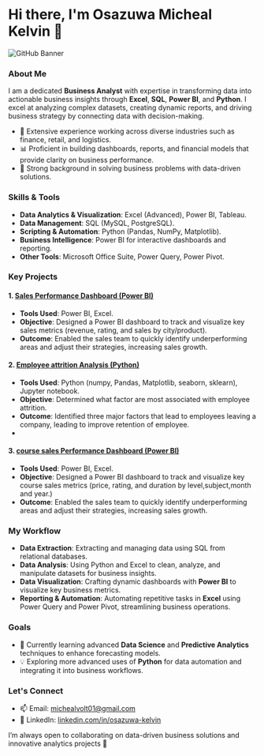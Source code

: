 # Hi there, I'm Osazuwa Micheal Kelvin 👋

![GitHub Banner](https://chat.openai.com/mnt/data/A_professional_banner_for_a_GitHub_profile_of_a_Bu.png)

### About Me
I am a dedicated **Business Analyst** with expertise in transforming data into actionable business insights through **Excel**, **SQL**, **Power BI**, and **Python**. I excel at analyzing complex datasets, creating dynamic reports, and driving business strategy by connecting data with decision-making.

- 💼 Extensive experience working across diverse industries such as finance, retail, and logistics.
- 📊 Proficient in building dashboards, reports, and financial models that provide clarity on business performance.
- 🚀 Strong background in solving business problems with data-driven solutions.

### Skills & Tools
- **Data Analytics & Visualization**: Excel (Advanced), Power BI, Tableau.
- **Data Management**: SQL (MySQL, PostgreSQL).
- **Scripting & Automation**: Python (Pandas, NumPy, Matplotlib).
- **Business Intelligence**: Power BI for interactive dashboards and reporting.
- **Other Tools**: Microsoft Office Suite, Power Query, Power Pivot.

### Key Projects

#### 1. [Sales Performance Dashboard (Power BI)](https://github.com/yourusername/sales-performance-dashboard)
- **Tools Used**: Power BI, Excel.
- **Objective**: Designed a Power BI dashboard to track and visualize key sales metrics (revenue, rating, and sales by city/product).
- **Outcome**: Enabled the sales team to quickly identify underperforming areas and adjust their strategies, increasing sales growth.

#### 2. [Employee attrition Analysis (Python)](https://github.com/yourusername/customer-segmentation-analysis)
- **Tools Used**: Python (numpy, Pandas, Matplotlib, seaborn, sklearn), Jupyter notebook.
- **Objective**: Determined what factor are most associated with employee attrition.
- **Outcome**: Identified three major factors  that lead to employees leaving a company, leading to improve retention of employee.
- 
#### 3. [course sales Performance Dashboard (Power BI)](https://github.com/yourusername/financial-forecasting-model)
- **Tools Used**: Power BI, Excel.
- **Objective**: Designed a Power BI dashboard to track and visualize key course sales metrics (price, rating, and duration by level,subject,month and year.)
- **Outcome**: Enabled the sales team to quickly identify underperforming areas and adjust their strategies, increasing sales growth.


### My Workflow
- **Data Extraction**: Extracting and managing data using SQL from relational databases.
- **Data Analysis**: Using Python and Excel to clean, analyze, and manipulate datasets for business insights.
- **Data Visualization**: Crafting dynamic dashboards with **Power BI** to visualize key business metrics.
- **Reporting & Automation**: Automating repetitive tasks in **Excel** using Power Query and Power Pivot, streamlining business operations.

### Goals
- 🌱 Currently learning advanced **Data Science** and **Predictive Analytics** techniques to enhance forecasting models.
- 💡 Exploring more advanced uses of **Python** for data automation and integrating it into business workflows.

### Let's Connect
- 📫 Email: michealvolt01@gmail.com
- 💼 LinkedIn: [linkedin.com/in/osazuwa-kelvin](https://www.linkedin.com/in/micheal-osazuwa-kelvin14471230b)

I’m always open to collaborating on data-driven business solutions and innovative analytics projects 🚀
